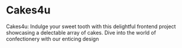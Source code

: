 # Cakes4u
Cakes4u: Indulge your sweet tooth with this delightful frontend project showcasing a delectable array of cakes. Dive into the world of confectionery with our enticing design
